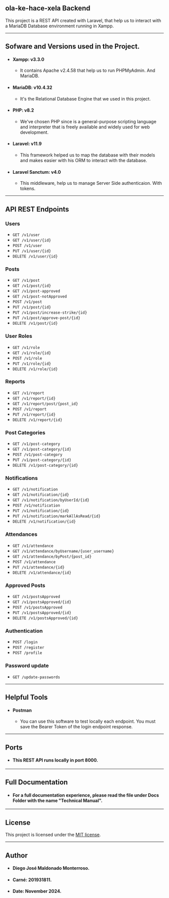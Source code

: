 ## ola-ke-hace-xela Backend

This project is a REST API created with Laravel, that help us to interact with a MariaDB Database environment running in Xampp.

--------------------------------------------------------

## Sofware and Versions used in the Project.


* #### Xampp: v3.3.0
  * It contains Apache v2.4.58 that help us to run PHPMyAdmin. And MariaDB.
  
* #### MariaDB: v10.4.32
  * It's the Relational Database Engine that we used in this project.
  
* #### PHP: v8.2
  * We've chosen PHP since is a general-purpose scripting language and interpreter that is freely available and widely used for web development.
  
* #### Laravel: v11.9
  * This framework helped us to map the database with their models and makes easier with his ORM to interact with the database.
  
* #### Laravel Sanctum: v4.0
  * This middleware, help us to manage Server Side authenticaion. With tokens.
  
----------------------------------------
## API REST Endpoints

### Users
- `GET /v1/user`
- `GET /v1/user/{id}`
- `POST /v1/user`
- `PUT /v1/user/{id}`
- `DELETE /v1/user/{id}`

### Posts
- `GET /v1/post`
- `GET /v1/post/{id}`
- `GET /v1/post-approved`
- `GET /v1/post-notApproved`
- `POST /v1/post`
- `PUT /v1/post/{id}`
- `PUT /v1/post/increase-strike/{id}`
- `PUT /v1/post/approve-post/{id}`
- `DELETE /v1/post/{id}`

### User Roles
- `GET /v1/role`
- `GET /v1/role/{id}`
- `POST /v1/role`
- `PUT /v1/role/{id}`
- `DELETE /v1/role/{id}`

### Reports
- `GET /v1/report`
- `GET /v1/report/{id}`
- `GET /v1/report/post/{post_id}`
- `POST /v1/report`
- `PUT /v1/report/{id}`
- `DELETE /v1/report/{id}`

### Post Categories
- `GET /v1/post-category`
- `GET /v1/post-category/{id}`
- `POST /v1/post-category`
- `PUT /v1/post-category/{id}`
- `DELETE /v1/post-category/{id}`

### Notifications
- `GET /v1/notification`
- `GET /v1/notification/{id}`
- `GET /v1/notification/byUserId/{id}`
- `POST /v1/notification`
- `PUT /v1/notification/{id}`
- `PUT /v1/notification/markAllAsRead/{id}`
- `DELETE /v1/notification/{id}`

### Attendances
- `GET /v1/attendance`
- `GET /v1/attendance/byUsername/{user_username}`
- `GET /v1/attendance/byPost/{post_id}`
- `POST /v1/attendance`
- `PUT /v1/attendance/{id}`
- `DELETE /v1/attendance/{id}`

### Approved Posts
- `GET /v1/postsApproved`
- `GET /v1/postsApproved/{id}`
- `POST /v1/postsApproved`
- `PUT /v1/postsApproved/{id}`
- `DELETE /v1/postsApproved/{id}`

### Authentication
- `POST /login`
- `POST /register`
- `POST /profile`

### Password update
- `GET /update-passwords`

---------------------------------------------

## Helpful Tools

* #### Postman
  * You can use this software to test locally each endpoint. You must save the Bearer Token of the login endpoint response.

------------------------------------------------

## Ports

* #### This REST API runs locally in port 8000.

------------------------------------------------

## Full Documentation

* #### For a full documentation experience, please read the file under Docs Folder with the name "Technical Manual".
    
--------------------------------------------------

## License

This project is licensed under the [MIT license](https://opensource.org/licenses/MIT).

--------------------------------------------------

## Author

* #### Diego José Maldonado Monterroso.
* #### Carné: 201931811.
* #### Date: November 2024.
